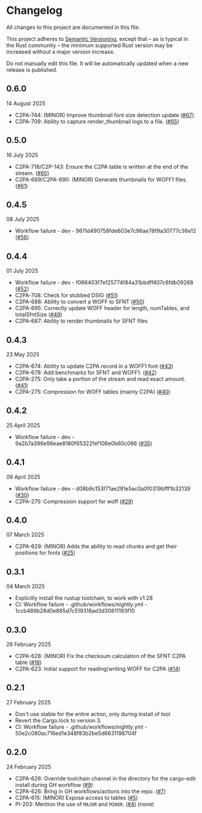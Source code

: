 # Changelog

All changes to this project are documented in this file.

This project adheres to [Semantic Versioning](https://semver.org), except that – as is typical in the Rust community – the minimum supported Rust version may be increased without a major version increase.

Do not manually edit this file. It will be automatically updated when a new release is published.

## 0.6.0

14 August 2025

* C2PA-744: (MINOR) Improve thumbnail font size detection update ([#67](https://github.com/Monotype/c2pa-font-handler/pull/67))
* C2PA-709: Ability to capture render_thumbnail logs to a file. ([#65](https://github.com/Monotype/c2pa-font-handler/pull/65))

## 0.5.0

16 July 2025

* C2PA-718/C2P-143: Ensure the C2PA table is written at the end of the stream. ([#60](https://github.com/Monotype/c2pa-font-handler/pull/60))
* C2PA-689/C2PA-690: (MINOR) Generate thumbnails for WOFF1 files. ([#61](https://github.com/Monotype/c2pa-font-handler/pull/61))

## 0.4.5

08 July 2025

* Workflow failure - dev - 9611d490758fde603e7c96ae78f9a30777c36e12 ([#56](https://github.com/Monotype/c2pa-font-handler/pull/56))

## 0.4.4

01 July 2025

* Workflow failure - dev - f066403f7e125774f84a31bbdff407c6fdb09268 ([#52](https://github.com/Monotype/c2pa-font-handler/pull/52))
* C2PA-708: Check for stubbed DSIG ([#51](https://github.com/Monotype/c2pa-font-handler/pull/51))
* C2PA-688: Ability to convert a WOFF to SFNT ([#50](https://github.com/Monotype/c2pa-font-handler/pull/50))
* C2PA-695: Correctly update WOFF header for length, numTables, and totalSfntSize ([#49](https://github.com/Monotype/c2pa-font-handler/pull/49))
* C2PA-687: Ability to render thumbnails for SFNT files

## 0.4.3

23 May 2025

* C2PA-674: Ability to update C2PA record in a WOFF1 font ([#43](https://github.com/Monotype/c2pa-font-handler/pull/43))
* C2PA-678: Add benchmarks for SFNT and WOFF1. ([#42](https://github.com/Monotype/c2pa-font-handler/pull/42))
* C2PA-275: Only take a portion of the stream and read exact amount. ([#41](https://github.com/Monotype/c2pa-font-handler/pull/41))
* C2PA-275: Compression for WOFF tables (mainly C2PA) ([#40](https://github.com/Monotype/c2pa-font-handler/pull/40))

## 0.4.2

25 April 2025

* Workflow failure - dev - 9a2b7a386e96eae8180f65322fef106e0b60c066 ([#35](https://github.com/Monotype/c2pa-font-handler/pull/35))

## 0.4.1

09 April 2025

* Workflow failure - dev - d08b9c153f71ae291e5ac0a0f0319bfff1b32139 ([#30](https://github.com/Monotype/c2pa-font-handler/pull/30))
* C2PA-275: Compression support for woff ([#29](https://github.com/Monotype/c2pa-font-handler/pull/29))

## 0.4.0

07 March 2025

* C2PA-629: (MINOR) Adds the ability to read chunks and get their positions for fonts ([#25](https://github.com/Monotype/c2pa-font-handler/pull/25))

## 0.3.1

04 March 2025

* Explicitly install the rustup toolchain, to work with v1.28
* CI: Workflow failure - .github/workflows/nightly.yml - 1ccb489b28d0e885d7c519318ad3d30811193f10

## 0.3.0

28 February 2025

* C2PA-628: (MINOR) Fix the checksum calculation of the SFNT C2PA table ([#18](https://github.com/Monotype/c2pa-font-handler/pull/18))
* C2PA-623: Initial support for reading/writing WOFF for C2PA ([#14](https://github.com/Monotype/c2pa-font-handler/pull/14))

## 0.2.1

27 February 2025

* Don't use stable for the entire action, only during install of tool
* Revert the Cargo.lock to version 3.
* CI: Workflow failure - .github/workflows/nightly.yml - 50e2c080ac716ed1e348f83b2be5d6631198704f

## 0.2.0

24 February 2025

* C2PA-626: Override toolchain channel in the directory for the cargo-edit install during GH workflow ([#9](https://github.com/Monotype/c2pa-font-handler/pull/9))
* C2PA-626: Bring in GH workflows/actions into the repo. ([#7](https://github.com/Monotype/c2pa-font-handler/pull/7))
* C2PA-615: (MINOR) Expose access to tables ([#5](https://github.com/Monotype/c2pa-font-handler/pull/5))
* PI-203: Mention the use of `MAJOR` and `MINOR`. ([#4](https://github.com/Monotype/c2pa-font-handler/pull/4)) (none)


